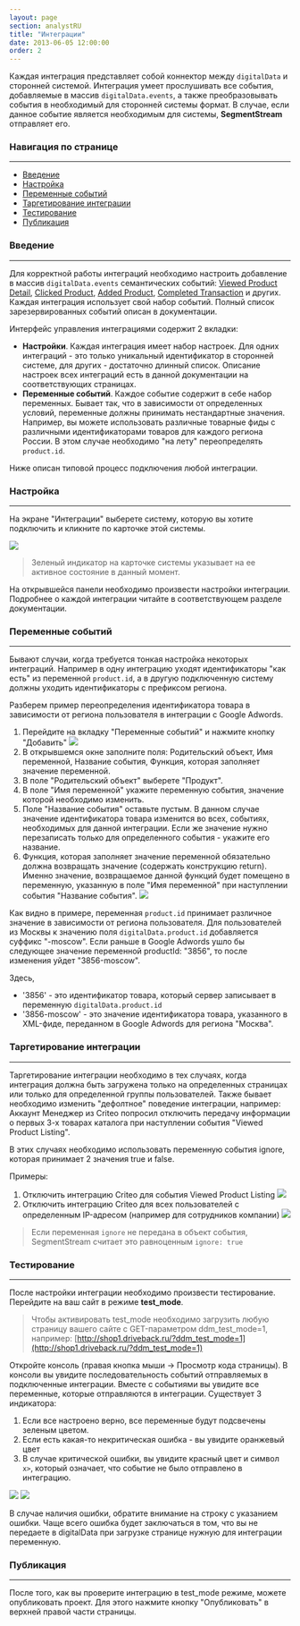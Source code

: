 ```yaml
---
layout: page
section: analystRU
title: "Интеграции"
date: 2013-06-05 12:00:00
order: 2
---
```


Каждая интеграция представляет собой коннектор между `digitalData` и сторонней системой. Интеграция умеет прослушивать все события, добавляемые в массив `digitalData.events`, а также преобразовывать события в необходимый для сторонней системы формат. В случае, если данное событие является необходимым для системы, **SegmentStream** отправляет его.

### Навигация по странице
------
<ul class="page-navigation">
  <li><a href="#0">Введение</a></li>
  <li><a href="#1">Настройка</a></li>
  <li><a href="#2">Переменные событий</a></li>
  <li><a href="#2_1">Таргетирование интеграции</a></li>
  <li><a href="#3">Тестирование</a></li>
  <li><a href="#4">Публикация</a></li>
</ul>

### <a name="0"></a> Введение
------
Для корректной работы интеграций необходимо настроить добавление в массив `digitalData.events` семантических событий: [Viewed Product Detail](/events/viewed-product-detail), [Clicked Product](/events/clicked-product), [Added Product](/events/added-product), [Completed Transaction](/events/completed-transaction) и других. Каждая интеграция использует свой набор событий. Полный список зарезервированных событий описан в документации.

Интерфейс управления интеграциями содержит 2 вкладки:
 - **Настройки**. Каждая интеграция имеет набор настроек. Для одних интеграций - это только уникальный идентификатор в сторонней системе, для других - достаточно длинный список. Описание настроек всех интеграций есть в данной документации на соответствующих страницах.
 - **Переменные событий**. Каждое событие содержит в себе набор переменных. Бывает так, что в зависимости от определенных условий, переменные должны принимать нестандартные значения. Например, вы можете использовать различные товарные фиды с различными идентификаторами товаров для каждого региона России. В этом случае необходимо "на лету" переопределять `product.id`.

Ниже описан типовой процесс подключения любой интеграции.

### <a name="1"></a> Настройка
------
На экране "Интеграции" выберете систему, которую вы хотите подключить и кликните по карточке этой системы.

![](/img/integrations.1.png)

> Зеленый индикатор на карточке системы указывает на ее активное состояние в данный момент.

На открывшейся панели необходимо произвести настройки интеграции. Подробнее о каждой интеграции читайте в соответствующем разделе документации.

### <a name="2"></a> Переменные событий
------
Бывают случаи, когда требуется тонкая настройка некоторых интеграций. Например в одну интеграцию уходят идентификаторы "как есть" из переменной `product.id`, а в другую подключенную систему должны уходить идентификаторы с префиксом региона.

Разберем пример переопределения идентификатора товара в зависимости от региона пользователя в интеграции с Google Adwords.
1. Перейдите на вкладку "Переменные событий" и нажмите кнопку "Добавить"
  ![](/img/integrations.4.png)
2. В открывшемся окне заполните поля: Родительский объект, Имя переменной, Название события, Функция, которая заполняет значение переменной.
3. В поле "Родительский объект" выберете "Продукт".
4. В поле "Имя переменной" укажите переменную события, значение которой необходимо изменить.
5. Поле "Название события" оставьте пустым. В данном случае значение идентификатора товара изменится во всех, событиях, необходимых для данной интеграции. Если же значение нужно перезаписать только для определенного события - укажите его название.
6. Функция, которая заполняет значение переменной обязательно должна возвращать значение (содержать конструкцию return). Именно значение, возвращаемое данной функций будет помещено в переменную, указанную в поле "Имя переменной" при наступлении события "Название события".
  ![](/img/integrations.5.png)

Как видно в примере, переменная `product.id` принимает различное значение в зависимости от региона пользователя. Для пользователей из Москвы к значению поля `digitalData.product.id` добавляется суффикс "-moscow".
Если раньше в Google Adwords ушло бы следующее значение переменной productId: "3856", то после изменения уйдет "3856-moscow".

Здесь,
 - '3856' - это идентификатор товара, который сервер записывает в переменную `digitalData.product.id`
 - '3856-moscow' - это значение идентификатора товара, указанного в XML-фиде, переданном в Google Adwords для региона "Москва".

### <a name="2_1"></a> Таргетирование интеграции
------
Таргетирование интеграции необходимо в тех случаях, когда интеграция должна быть загружена только на определенных страницах или только для определенной группы пользователей. Также бывает необходимо изменить "дефолтное" поведение интеграции, например: Аккаунт Менеджер из Criteo попросил отключить передачу информации о первых 3-х товарах каталога при наступлении события "Viewed Product Listing".

В этих случаях необходимо использовать переменную события ignore, которая принимает 2 значения true и false.

Примеры:
1. Отключить интеграцию Criteo для события Viewed Product Listing
![](/img/integrations.6.png)
2. Отключить интеграцию Criteo для всех пользователей с определенным IP-адресом (например для сотрудников компании)
![](/img/integrations.7.png)

> Если переменная `ignore` не передана в объект события, SegmentStream считает это равноценным `ignore: true`

### <a name="3"></a> Тестирование
------
После настройки интеграции необходимо произвести тестирование. Перейдите на ваш сайт в режиме **test_mode**.

> Чтобы активировать test_mode необходимо загрузить любую страницу вашего сайте с GET-параметром ddm_test_mode=1, например: [http://shop1.driveback.ru/?ddm_test_mode=1](http://shop1.driveback.ru/?ddm_test_mode=1)

Откройте консоль (правая кнопка мыши -> Просмотр кода страницы). В консоли вы увидите последовательность событий отправляемых в подключенные интеграции. Вместе с событиями вы увидите все переменные, которые отправляются в интеграции. Существует 3 индикатора:
1. Если все настроено верно, все переменные будут подсвечены зеленым цветом.
2. Если есть какая-то некритическая ошибка - вы увидите оранжевый цвет
3. В случае критической ошибки, вы увидите красный цвет и символ `x>`, который означает, что событие не было отправлено в интеграцию.

 ![](/img/integrations.2.png)
 ![](/img/integrations.3.png)

В случае наличия ошибки, обратите внимание на строку с указанием ошибки. Чаще всего ошибка будет заключаться в том, что вы не передаете в digitalData при загрузке странице нужную для интеграции переменную.

### <a name="4"></a> Публикация
------
После того, как вы проверите интеграцию в test_mode режиме, можете опубликовать проект. Для этого нажмите кнопку "Опубликовать" в верхней правой части страницы.
